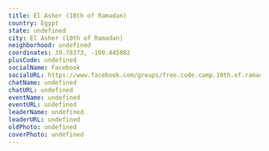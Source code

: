 ```yaml
---
title: El Asher (10th of Ramadan)
country: Egypt
state: undefined
city: El Asher (10th of Ramadan)
neighborhood: undefined
coordinates: 39.78373, -100.445882
plusCode: undefined
socialName: Facebook
socialURL: https://www.facebook.com/groups/free.code.camp.10th.of.ramadan
chatName: undefined
chatURL: undefined
eventName: undefined
eventURL: undefined
leaderName: undefined
leaderURL: undefined
oldPhoto: undefined
coverPhoto: undefined
---
```

